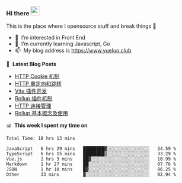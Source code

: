 ### Hi there <a href="https://www.yueluo.club/"><img src="https://media.giphy.com/media/hvRJCLFzcasrR4ia7z/giphy.gif" width="25px"></a>
This is the place where I opensource stuff and break things :rofl:

- 👀 &nbsp;I’m interested in Front End
- 🌱 &nbsp;I’m currently learning Javascript, Go
- 📫 &nbsp;My blog address is https://www.yueluo.club

📕 &nbsp;**Latest Blog Posts**

<!-- BLOG-POST-LIST:START -->
- [HTTP Cookie 机制](https://www.yueluo.club/detail?articleId=62727f6365e52c4388406c73)
- [HTTP 重定向和跳转](https://www.yueluo.club/detail?articleId=626f677365e52c4388405e25)
- [Vite 插件开发](https://www.yueluo.club/detail?articleId=626e8ffc65e52c4388405a30)
- [Rollup 插件机制](https://www.yueluo.club/detail?articleId=626b187965e52c4388404749)
- [HTTP 连接管理](https://www.yueluo.club/detail?articleId=626a944065e52c438840436f)
- [Rollup 基本概念及使用](https://www.yueluo.club/detail?articleId=6269cd3e65e52c4388403dd2)
<!-- BLOG-POST-LIST:END -->

📊 &nbsp;**This week I spent my time on**

<!--START_SECTION:waka-->

```text
Total Time: 18 hrs 13 mins

JavaScript   6 hrs 29 mins   ████████▓░░░░░░░░░░░░░░░░   34.59 %
TypeScript   6 hrs 15 mins   ████████▒░░░░░░░░░░░░░░░░   33.29 %
Vue.js       2 hrs 3 mins    ██▓░░░░░░░░░░░░░░░░░░░░░░   10.99 %
Markdown     1 hr 27 mins    ██░░░░░░░░░░░░░░░░░░░░░░░   07.76 %
JSON         1 hr 10 mins    █▓░░░░░░░░░░░░░░░░░░░░░░░   06.25 %
Other        33 mins         ▓░░░░░░░░░░░░░░░░░░░░░░░░   02.94 %
```

<!--END_SECTION:waka-->